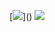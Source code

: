 [![](https://visitor-badge.glitch.me/badge?page_id=ashisharya65.visitor-badge")]()
[![](https://raw.githubusercontent.com/ashisharya65/ashisharya65/master/MyDetails.gif)]()
